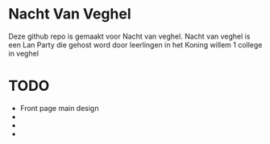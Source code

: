 # Nacht Van Veghel

Deze github repo is gemaakt voor Nacht van veghel. Nacht van veghel is een Lan Party die gehost word door leerlingen in het Koning willem 1 college in veghel

# TODO

* Front page main design
*
*
*
